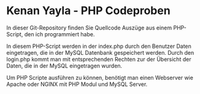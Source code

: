 # Kenan Yayla - PHP Codeproben

In dieser Git-Repository finden Sie Quellcode Auszüge aus einem PHP-Script, den ich programmiert habe. 

In diesem PHP-Script werden in der index.php durch den Benutzer Daten eingetragen, die in der MySQL Datenbank gespeichert werden. Durch den login.php kommt man mit entsprechenden Rechten zur der Übersicht der Daten, die in der MySQL eingetragen wurden.

Um PHP Scripte ausführen zu können, benötigt man einen Webserver wie Apache oder NGINX mit PHP Modul und MySQL Server.

